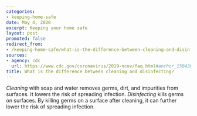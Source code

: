 ```yaml
---
categories:
- keeping-home-safe
date: May 4, 2020
excerpt: Keeping your home safe
layout: post
promoted: false
redirect_from:
- /keeping-home-safe/what-is-the-difference-between-cleaning-and-disinfecting/
sources:
- agency: cdc
  url: https://www.cdc.gov/coronavirus/2019-ncov/faq.html#anchor_1584388242595
title: What is the difference between cleaning and disinfecting?
---
```


*Cleaning* with soap and water removes germs, dirt, and impurities from surfaces. It lowers the risk of spreading infection. *Disinfecting* kills germs on surfaces. By killing germs on a surface after cleaning, it can further lower the risk of spreading infection.